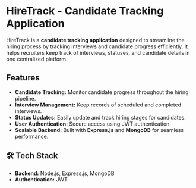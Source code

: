 # HireTrack - Candidate Tracking Application  

HireTrack is a **candidate tracking application** designed to streamline the hiring process by tracking interviews and candidate progress efficiently. It helps recruiters keep track of interviews, statuses, and candidate details in one centralized platform.  

##  Features  
- **Candidate Tracking:** Monitor candidate progress throughout the hiring pipeline.  
- **Interview Management:** Keep records of scheduled and completed interviews.  
- **Status Updates:** Easily update and track hiring stages for candidates.  
- **User Authentication:** Secure access using JWT authentication.  
- **Scalable Backend:** Built with **Express.js** and **MongoDB** for seamless performance.  

## 🛠 Tech Stack  
- **Backend:** Node.js, Express.js, MongoDB  
- **Authentication:** JWT  
 


